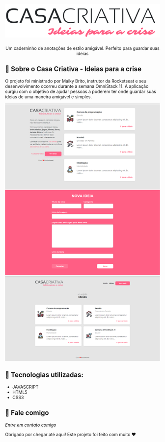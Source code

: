 <h1 align="center">
    <img width="600" src="assets/images/logo.svg" />
</h1>

<p align="center">
Um caderninho de anotações de estilo amigável. Perfeito para guardar suas ideias
</p>

📌 Sobre o Casa Criativa - Ideias para a crise
------------------
O projeto foi ministrado por Maiky Brito, instrutor da Rocketseat e seu desenvolvimento ocorreu durante a semana OmniStack 11. A aplicação surgiu com o objetivo de ajudar pessoas a poderem ter onde guardar suas ideias de uma maneira amigável e simples. 

<img src="assets/print/home.PNG" alt="page-home">
<img src="assets/print/add-idea.PNG" alt="page-new-idea">
<img src="assets/print/ver-idea.PNG" alt="page-view-idea">

🔧 Tecnologias utilizadas:
------------------

- JAVASCRIPT
- HTML5
- CSS3

💬 Fale comigo
------------------
[*Entre em contato comigo*](https://www.linkedin.com/in/liandro-wesley)

Obrigado por chegar até aqui! Este projeto foi feito com muito ❤

